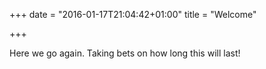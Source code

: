 +++
date = "2016-01-17T21:04:42+01:00"
title = "Welcome"

+++

Here we go again. Taking bets on how long this will last!

